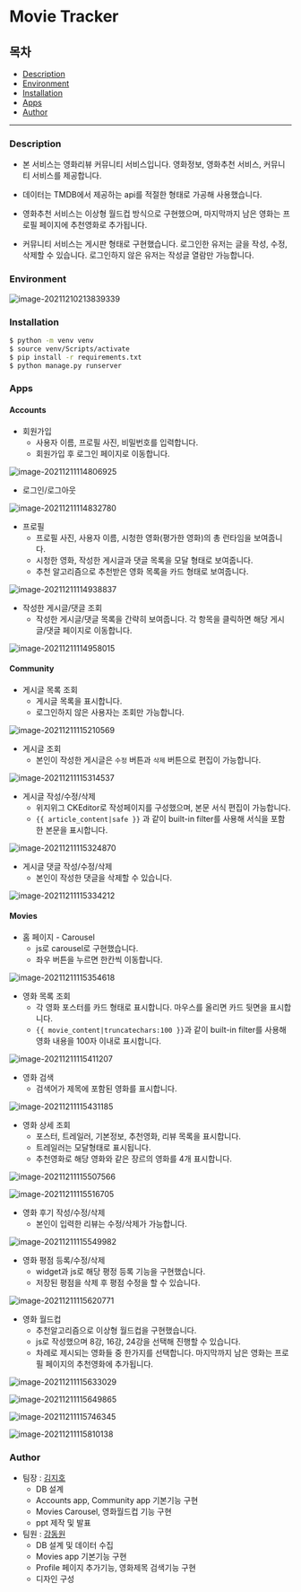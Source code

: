 # Movie Tracker

## 목차

- [Description](#Description)
- [Environment](#Environment)
- [Installation](#Installation)
- [Apps](#Apps)
- [Author](#Author)

---



### Description

- 본 서비스는 영화리뷰 커뮤니티 서비스입니다. 영화정보, 영화추천 서비스, 커뮤니티 서비스를 제공합니다.
- 데이터는 TMDB에서 제공하는 api를 적절한 형태로 가공해 사용했습니다.
- 영화추천 서비스는 이상형 월드컵 방식으로 구현했으며, 마지막까지 남은 영화는 프로필 페이지에 추천영화로 추가됩니다.

- 커뮤니티 서비스는 게시판 형태로 구현했습니다. 로그인한 유저는 글을 작성, 수정, 삭제할 수 있습니다. 로그인하지 않은 유저는 작성글 열람만 가능합니다.



### Environment

![image-20211210213839339](README.assets/image-20211210213839339.png)

### Installation

```bash
$ python -m venv venv
$ source venv/Scripts/activate
$ pip install -r requirements.txt
$ python manage.py runserver
```



### Apps

#### Accounts

- 회원가입
  - 사용자 이름, 프로필 사진, 비밀번호를 입력합니다.
  - 회원가입 후 로그인 페이지로 이동합니다.

![image-20211211114806925](README.assets/image-20211211114806925.png)

- 로그인/로그아웃

![image-20211211114832780](README.assets/image-20211211114832780.png)

- 프로필
  - 프로필 사진, 사용자 이름, 시청한 영화(평가한 영화)의 총 런타임을 보여줍니다.
  - 시청한 영화, 작성한 게시글과 댓글 목록을 모달 형태로 보여줍니다.
  - 추천 알고리즘으로 추천받은 영화 목록을 카드 형태로 보여줍니다.

![image-20211211114938837](README.assets/image-20211211114938837.png)
- 작성한 게시글/댓글 조회
  - 작성한 게시글/댓글 목록을 간략히 보여줍니다. 각 항목을 클릭하면 해당 게시글/댓글 페이지로 이동합니다.

![image-20211211114958015](README.assets/image-20211211114958015.png)



#### Community

- 게시글 목록 조회
  - 게시글 목록을 표시합니다. 
  - 로그인하지 않은 사용자는 조회만 가능합니다.

![image-20211211115210569](README.assets/image-20211211115210569.png)

- 게시글 조회
  - 본인이 작성한 게시글은 `수정` 버튼과 `삭제` 버튼으로 편집이 가능합니다.

![image-20211211115314537](README.assets/image-20211211115314537.png)

- 게시글 작성/수정/삭제
  - 위지위그 CKEditor로 작성페이지를 구성했으며, 본문 서식 편집이 가능합니다.
  - `{{ article_content|safe }}` 과 같이 built-in filter를 사용해 서식을 포함한 본문을 표시합니다. 

![image-20211211115324870](README.assets/image-20211211115324870.png)

- 게시글 댓글 작성/수정/삭제
  - 본인이 작성한 댓글을 삭제할 수 있습니다.

![image-20211211115334212](README.assets/image-20211211115334212.png)



#### Movies

- 홈 페이지 - Carousel
  - js로 carousel로 구현했습니다.
  - 좌우 버튼을 누르면 한칸씩 이동합니다.

![image-20211211115354618](README.assets/image-20211211115354618.png)

- 영화 목록 조회
  - 각 영화 포스터를 카드 형태로 표시합니다. 마우스를 올리면 카드 뒷면을 표시합니다.
  - `{{ movie_content|truncatechars:100 }}`과 같이 built-in filter를 사용해 영화 내용을 100자 이내로 표시합니다.

![image-20211211115411207](README.assets/image-20211211115411207.png)

- 영화 검색
  - 검색어가 제목에 포함된 영화를 표시합니다.

![image-20211211115431185](README.assets/image-20211211115431185.png)

- 영화 상세 조회
  - 포스터, 트레일러, 기본정보, 추천영화, 리뷰 목록을 표시합니다.
  - 트레일러는 모달형태로 표시됩니다.
  - 추천영화로 해당 영화와 같은 장르의 영화를 4개 표시합니다.

![image-20211211115507566](README.assets/image-20211211115507566.png)

![image-20211211115516705](README.assets/image-20211211115516705.png)
- 영화 후기 작성/수정/삭제
  - 본인이 입력한 리뷰는 수정/삭제가 가능합니다.

![image-20211211115549982](README.assets/image-20211211115549982.png)

- 영화 평점 등록/수정/삭제
  - widget과 js로 해당 평정 등록 기능을 구현했습니다.
  - 저장된 평점을 삭제 후 평점 수정을 할 수 있습니다.

![image-20211211115620771](README.assets/image-20211211115620771.png)

- 영화 월드컵
  - 추천알고리즘으로 이상형 월드컵을 구현했습니다.
  - js로 작성했으며 8강, 16강, 24강을 선택해 진행할 수 있습니다.
  - 차례로 제시되는 영화들 중 한가지를 선택합니다. 마지막까지 남은 영화는 프로필 페이지의 추천영화에 추가됩니다.

![image-20211211115633029](README.assets/image-20211211115633029.png)

![image-20211211115649865](README.assets/image-20211211115649865.png)

![image-20211211115746345](README.assets/image-20211211115746345.png)

![image-20211211115810138](README.assets/image-20211211115810138.png)



### Author

- 팀장 : [김지호](https://github.com/DMH-JH)
  - DB 설계
  - Accounts app, Community app 기본기능 구현
  - Movies Carousel, 영화월드컵 기능 구현
  - ppt 제작 및 발표
- 팀원 : [강동원](https://github.com/dw3624)
  - DB 설계 및 데이터 수집
  - Movies app 기본기능 구현
  - Profile 페이지 추가기능, 영화제목 검색기능 구현
  - 디자인 구성